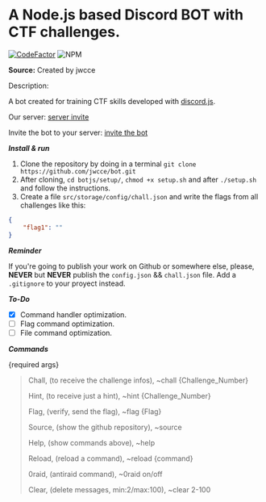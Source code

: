 # A Node.js based Discord BOT with CTF challenges.

[![CodeFactor](https://www.codefactor.io/repository/github/jwcce/challot/badge)](https://www.codefactor.io/repository/github/jwcce/challot)
![NPM](https://img.shields.io/badge/npm-6.14.8-sucess)

**Source:** Created by jwcce

Description:

​A bot created for training CTF skills developed with [discord.js](https://discord.js.org).

​Our server: [server invite](https://discord.gg/VAvPvhE)

 Invite the bot to your server: [invite the bot](https://discord.com/api/oauth2/authorize?client_id=757934498997600338&permissions=0&scope=bot)

***Install & run***

1. Clone the repository by doing in a terminal `git clone https://github.com/jwcce/bot.git`
2. After cloning, `cd botjs/setup/`, `chmod +x setup.sh` and after `./setup.sh` and follow the instructions.
3. Create a file `src/storage/config/chall.json` and write the flags from all challenges like this:
```json
{
	"flag1": ""
}
```

***Reminder*** 

If you're going to publish your work on Github or somewhere else, please, **NEVER** but **NEVER** publish the `config.json` && `chall.json` file. Add a `.gitignore` to your proyect instead.

***To-Do***

* [x] Command handler optimization.
* [ ] Flag command optimization.
* [ ] File command optimization.

***Commands***

{required args}

> Chall, (to receive the challenge infos),
~chall {Challenge_Number}
>
> Hint, (to receive just a hint),
~hint {Challenge_Number}
>
> Flag, (verify, send the flag),
~flag {Flag}
>
> Source, (show the github repository),
~source
>
> Help, (show commands above),
~help
>
> Reload, (reload a command),
~reload {command}
>
> 0raid, (antiraid command),
~0raid on/off
>
> Clear, (delete messages, min:2/max:100),
~clear 2-100
